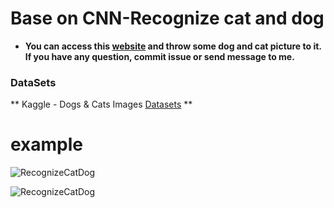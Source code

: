 # Base on CNN-Recognize cat and dog
* **You can access this [website](https://catdogrecognition.herokuapp.com/) and throw some dog and cat picture to it.
If you have any question, commit issue or send message to me.**


### DataSets
 ** Kaggle - Dogs & Cats Images [Datasets](https://www.kaggle.com/tongpython/cat-and-dog) **


# example
![RecognizeCatDog](https://i.imgur.com/qxTPC2N.png)

![RecognizeCatDog](https://i.imgur.com/yjqDOVI.png)
